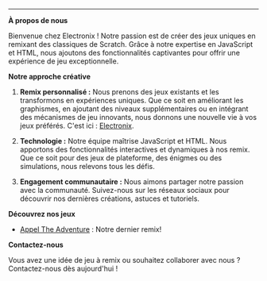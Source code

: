 

---

**À propos de nous**

Bienvenue chez Electronix ! Notre passion est de créer des jeux uniques en remixant des classiques de Scratch. Grâce à notre expertise en JavaScript et HTML, nous ajoutons des fonctionnalités captivantes pour offrir une expérience de jeu exceptionnelle.

**Notre approche créative**

1. **Remix personnalisé :** Nous prenons des jeux existants et les transformons en expériences uniques. Que ce soit en améliorant les graphismes, en ajoutant des niveaux supplémentaires ou en intégrant des mécanismes de jeu innovants, nous donnons une nouvelle vie à vos jeux préférés.
C'est ici : [Electronix](https://eaielectronic.github.io/Electronix/).

3. **Technologie :** Notre équipe maîtrise JavaScript et HTML. Nous apportons des fonctionnalités interactives et dynamiques à nos remix. Que ce soit pour des jeux de plateforme, des énigmes ou des simulations, nous relevons tous les défis.

4. **Engagement communautaire :** Nous aimons partager notre passion avec la communauté. Suivez-nous sur les réseaux sociaux pour découvrir nos dernières créations, astuces et tutoriels.

**Découvrez nos jeux**

- [Appel The Adventure](https://eaielectronic.github.io/Electronix/Galery/Appel-The-Adventure/) : Notre dernier remix!


**Contactez-nous**

Vous avez une idée de jeu à remix ou souhaitez collaborer avec nous ? Contactez-nous dès aujourd'hui ! 
